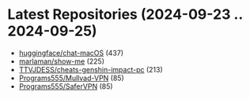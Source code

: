 # Latest Repositories (2024-09-23 .. 2024-09-25)

- [huggingface/chat-macOS](https://github.com/huggingface/chat-macOS) (437)
- [marlaman/show-me](https://github.com/marlaman/show-me) (225)
- [TTVJDESS/cheats-genshin-impact-pc](https://github.com/TTVJDESS/cheats-genshin-impact-pc) (213)
- [Programs555/Mullvad-VPN](https://github.com/Programs555/Mullvad-VPN) (85)
- [Programs555/SaferVPN](https://github.com/Programs555/SaferVPN) (85)
